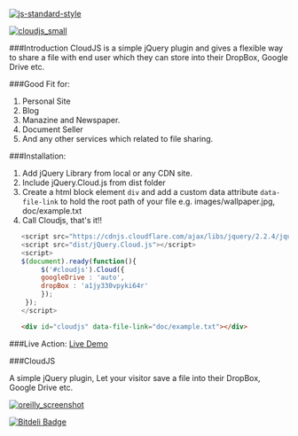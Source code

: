 [![js-standard-style](https://img.shields.io/badge/code%20style-standard-brightgreen.svg?style=flat)](https://github.com/feross/standard)


[![cloudjs_small](https://cloud.githubusercontent.com/assets/7023876/12836797/32e88944-cbe6-11e5-95d2-6d5cfad8d085.png)](https://webmechanicx.github.io/CloudJS/)

###Introduction
CloudJS is a simple jQuery plugin and gives a flexible way to share a file with end user which they can store into their DropBox, Google Drive etc.

###Good Fit for:
1. Personal Site
2. Blog
3. Manazine and Newspaper.
4. Document Seller
5. And any other services which related to file sharing.


###Installation:
1. Add jQuery Library from local or any CDN site.
2. Include jQuery.Cloud.js from dist folder
3. Create a html block element `div` and add a custom data attribute `data-file-link` to hold the root path of your file e.g. images/wallpaper.jpg, doc/example.txt
4. Call Cloudjs, that's it!!


```javascript
   <script src="https://cdnjs.cloudflare.com/ajax/libs/jquery/2.2.4/jquery.min.js"></script>
   <script src="dist/jQuery.Cloud.js"></script>
   <script>
   $(document).ready(function(){
		$('#cloudjs').Cloud({
		googleDrive : 'auto',
		dropBox : 'a1jy330vpyki64r'
		});
	});
   </script>
```


```html
   <div id="cloudjs" data-file-link="doc/example.txt"></div>

```


###Live Action:
<a href="https://webmechanicx.github.io/CloudJS/" target="_blank">Live Demo</a>


###CloudJS

A simple jQuery plugin, Let your visitor save a file into their DropBox, Google Drive etc.

[![oreilly_screenshot](https://cloud.githubusercontent.com/assets/7023876/12835170/03d9f920-cbd8-11e5-861c-b255209cdb2c.jpg)](http://www.oreilly.com)

[![Bitdeli Badge](https://d2weczhvl823v0.cloudfront.net/webmechanicx/cloudjs/trend.png)](https://bitdeli.com/free "Bitdeli Badge")

